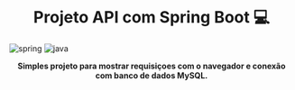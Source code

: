 [JAVA_BADGE]:https://img.shields.io/badge/java-%23ED8B00.svg?style=for-the-badge&logo=openjdk&logoColor=white
[SPRING_BADGE]: https://img.shields.io/badge/spring-%236DB33F.svg?style=for-the-badge&logo=spring&logoColor=white

<h1 align="center" style="font-weight: bold;">Projeto API com Spring Boot 💻</h1>

![spring][SPRING_BADGE]
![java][JAVA_BADGE]

<p align="center">
  <b>Simples projeto para mostrar requisiçoes com o navegador e conexão com banco de dados MySQL.</b>
</p>
